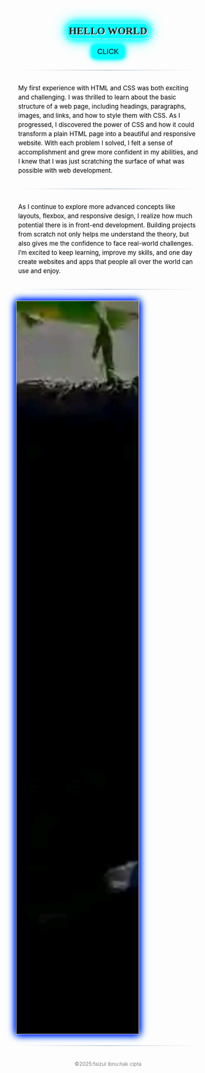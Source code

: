 <!DOCTYPE html>
<html lang="en">
  <head>
    <meta charset="UTF-8">
    <meta name="viewport"
    content="width=device-widht, initial-scale=1.0">
    <title>button</title>
  </head>
  <style>
  body {
    background-image: url('sou-ni.jpg');
    background-size: cover;
    background-repeat: no-repeat;
  }
  h1 {
    font-family: 'georgia', serif;
    text-shadow: 2px 2px 1px white;
    border:1px solid white;
    width:fit-content;
    margin:auto;
    padding:5px;
    margin-bottom:15px;
    border-radius:20px;
    background: cyan;
    box-shadow: 0 0 20px #00ffff, 0 0 20px #00ffff, 0 0 40px #00ffff;
  }
    button {
      font-size: 20px;
      border:1px solid #00ffff;
      padding:7px 15px;
      border-radius: 20%;
      box-shadow:
         0 0 10px #00ffff,
         0 0 10px #00f0ff,
         0 0 20px #00ffff;
      cursor:pointer;
      background:cyan;
      
    }
    button:hover {
      background-color:purple;
      box-shadow: 0 0 10px purple, 0 0 10px purple;
      border: 1px solid purple;
    }
    button:active {
      transform: scale(0.9);
    }
    .pod {
      text-align: center;
      color: grey;
      font-size: 14px;
    }
    p {
      text-align: left;
      padding:6px;
      line-height: 25px;
      font-family: 'Georgia', serif;
      font-size:17px;
      color:black;
      text-shadow: 0.5px 0.5px 0px white;
    }
    hr {
  border: none;
  height: 2px;
  background: linear-gradient(to right, #fff, #abcc, #fff);
  margin: 30px 0;
}
.nu-ni {
  height:50vh;
  justify-content: center;
  align-items: center;
  object-fit: cover;
  display: flex;
  border:1px solid white;
  width:335px;
  box-shadow:0 0 20px blue, 0 0 20px blue, 0 0 20px cyan;
}
  </style>
  <body>
    <h1 style="text-align:center;">HELLO WORLD</h1>
   <div style="display: flex; justify-content: center;">
   <button onclick="location.href='website.html'">CLICK</button>
   </div>
    <hr>
    <p>My first experience with HTML and CSS was both exciting and challenging. I was thrilled to learn about the basic structure of a web page, including headings, paragraphs, images, and links, and how to style them with CSS. As I progressed, I discovered the power of CSS and how it could transform a plain HTML page into a beautiful and responsive website. With each problem I solved, I felt a sense of accomplishment and grew more confident in my abilities, and I knew that I was just scratching the surface of what was possible with web development.</p>
    <hr>
    <p>As I continue to explore more advanced concepts like layouts, flexbox, and responsive design, I realize how much potential there is in front-end development. Building projects from scratch not only helps me understand the theory, but also gives me the confidence to face real-world challenges. I’m excited to keep learning, improve my skills, and one day create websites and apps that people all over the world can use and enjoy.</p>
    <hr>
    <img src="bo-ni.jpg" class="nu-ni">
    <hr>
    <p class="pod">©2025:faizul ibnu:hak cipta </p>
  </body>
</html>
